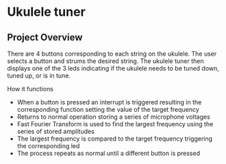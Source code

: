 # Ukulele tuner  

## Project Overview

There are 4 buttons corresponding to each string on the ukulele. The user selects a button and strums the desired string. The ukulele tuner then displays one of the 3 leds indicating if the ukulele needs to be tuned down, tuned up, or is in tune. 

How it functions
* When a button is pressed an interrupt is triggered resulting in the corresponding function setting the value of the target frequency
* Returns to normal operation storing a series of microphone voltages
* Fast Fourier Transform is used to find the largest frequency using the series of stored amplitudes
* The largest frequency is compared to the target frequency triggering the corresponding led
* The process repeats as normal until a different button is pressed 
